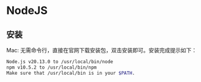 # NodeJS

安装
--------------------------------------------------------------------------

Mac: 无需命令行，直接在官网下载安装包，双击安装即可。安装完成提示如下：

```bash
Node.js v20.13.0 to /usr/local/bin/node
npm v10.5.2 to /usr/local/bin/npm
Make sure that /usr/local/bin is in your $PATH.
```

